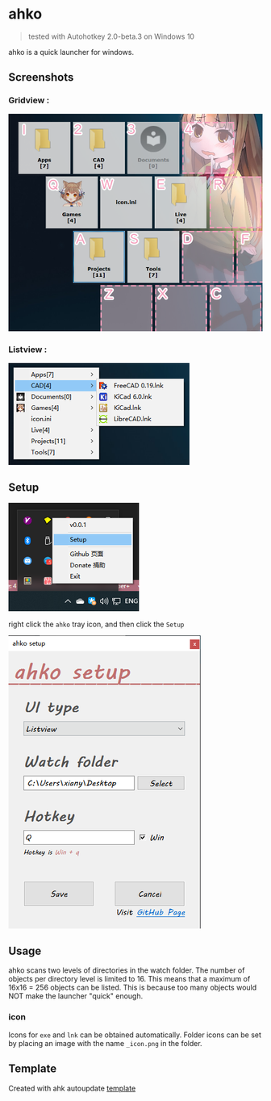 # ahko

> tested with Autohotkey 2.0-beta.3 on Windows 10

ahko is a quick launcher for windows.

## Screenshots

### Gridview :

![](./assets/screenshot_gridview.png)

### Listview :

![](./assets/screenshot_listview.png)

## Setup

![](./assets/setup.png)

right click the `ahko` tray icon, and then click the `Setup`

![](./assets/setupui.png)

## Usage

ahko scans two levels of directories in the watch folder. The number of objects per directory level is limited to 16. This means that a maximum of 16x16 = 256 objects can be listed.
This is because too many objects would NOT make the launcher "quick" enough.

### icon

Icons for `exe` and `lnk` can be obtained automatically. Folder icons can be set by placing an image with the name `_icon.png` in the folder.

## Template

Created with ahk autoupdate [template](https://github.com/Nigh/ahk-autoupdate-template/generate)

